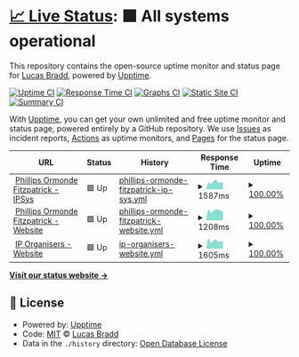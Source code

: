 # [📈 Live Status](https://Aclsu.github.io/pof-status): <!--live status--> **🟩 All systems operational**

This repository contains the open-source uptime monitor and status page for [Lucas Bradd](https://Aclsu.github.io/pof-status), powered by [Upptime](https://github.com/upptime/upptime).

[![Uptime CI](https://github.com/Aclsu/pof-status/workflows/Uptime%20CI/badge.svg)](https://github.com/Aclsu/pof-status/actions?query=workflow%3A%22Uptime+CI%22)
[![Response Time CI](https://github.com/Aclsu/pof-status/workflows/Response%20Time%20CI/badge.svg)](https://github.com/Aclsu/pof-status/actions?query=workflow%3A%22Response+Time+CI%22)
[![Graphs CI](https://github.com/Aclsu/pof-status/workflows/Graphs%20CI/badge.svg)](https://github.com/Aclsu/pof-status/actions?query=workflow%3A%22Graphs+CI%22)
[![Static Site CI](https://github.com/Aclsu/pof-status/workflows/Static%20Site%20CI/badge.svg)](https://github.com/Aclsu/pof-status/actions?query=workflow%3A%22Static+Site+CI%22)
[![Summary CI](https://github.com/Aclsu/pof-status/workflows/Summary%20CI/badge.svg)](https://github.com/Aclsu/pof-status/actions?query=workflow%3A%22Summary+CI%22)

With [Upptime](https://upptime.js.org), you can get your own unlimited and free uptime monitor and status page, powered entirely by a GitHub repository. We use [Issues](https://github.com/Aclsu/pof-status/issues) as incident reports, [Actions](https://github.com/Aclsu/pof-status/actions) as uptime monitors, and [Pages](https://Aclsu.github.io/pof-status) for the status page.

<!--start: status pages-->
<!-- This summary is generated by Upptime (https://github.com/upptime/upptime) -->
<!-- Do not edit this manually, your changes will be overwritten -->
<!-- prettier-ignore -->
| URL | Status | History | Response Time | Uptime |
| --- | ------ | ------- | ------------- | ------ |
| <img alt="" src="https://ipsys.pof.com.au/dist/images/favicon.ico" height="13"> [Phillips Ormonde Fitzpatrick - IPSys](https://ipsys.pof.com.au) | 🟩 Up | [phillips-ormonde-fitzpatrick-ip-sys.yml](https://github.com/Aclsu/pof-status/commits/HEAD/history/phillips-ormonde-fitzpatrick-ip-sys.yml) | <details><summary><img alt="Response time graph" src="./graphs/phillips-ormonde-fitzpatrick-ip-sys/response-time-week.png" height="20"> 1587ms</summary><br><a href="https://status.pof.com.au/history/phillips-ormonde-fitzpatrick-ip-sys"><img alt="Response time 2275" src="https://img.shields.io/endpoint?url=https%3A%2F%2Fraw.githubusercontent.com%2FAclsu%2Fpof-status%2FHEAD%2Fapi%2Fphillips-ormonde-fitzpatrick-ip-sys%2Fresponse-time.json"></a><br><a href="https://status.pof.com.au/history/phillips-ormonde-fitzpatrick-ip-sys"><img alt="24-hour response time 1538" src="https://img.shields.io/endpoint?url=https%3A%2F%2Fraw.githubusercontent.com%2FAclsu%2Fpof-status%2FHEAD%2Fapi%2Fphillips-ormonde-fitzpatrick-ip-sys%2Fresponse-time-day.json"></a><br><a href="https://status.pof.com.au/history/phillips-ormonde-fitzpatrick-ip-sys"><img alt="7-day response time 1587" src="https://img.shields.io/endpoint?url=https%3A%2F%2Fraw.githubusercontent.com%2FAclsu%2Fpof-status%2FHEAD%2Fapi%2Fphillips-ormonde-fitzpatrick-ip-sys%2Fresponse-time-week.json"></a><br><a href="https://status.pof.com.au/history/phillips-ormonde-fitzpatrick-ip-sys"><img alt="30-day response time 1664" src="https://img.shields.io/endpoint?url=https%3A%2F%2Fraw.githubusercontent.com%2FAclsu%2Fpof-status%2FHEAD%2Fapi%2Fphillips-ormonde-fitzpatrick-ip-sys%2Fresponse-time-month.json"></a><br><a href="https://status.pof.com.au/history/phillips-ormonde-fitzpatrick-ip-sys"><img alt="1-year response time 2390" src="https://img.shields.io/endpoint?url=https%3A%2F%2Fraw.githubusercontent.com%2FAclsu%2Fpof-status%2FHEAD%2Fapi%2Fphillips-ormonde-fitzpatrick-ip-sys%2Fresponse-time-year.json"></a></details> | <details><summary><a href="https://status.pof.com.au/history/phillips-ormonde-fitzpatrick-ip-sys">100.00%</a></summary><a href="https://status.pof.com.au/history/phillips-ormonde-fitzpatrick-ip-sys"><img alt="All-time uptime 99.59%" src="https://img.shields.io/endpoint?url=https%3A%2F%2Fraw.githubusercontent.com%2FAclsu%2Fpof-status%2FHEAD%2Fapi%2Fphillips-ormonde-fitzpatrick-ip-sys%2Fuptime.json"></a><br><a href="https://status.pof.com.au/history/phillips-ormonde-fitzpatrick-ip-sys"><img alt="24-hour uptime 100.00%" src="https://img.shields.io/endpoint?url=https%3A%2F%2Fraw.githubusercontent.com%2FAclsu%2Fpof-status%2FHEAD%2Fapi%2Fphillips-ormonde-fitzpatrick-ip-sys%2Fuptime-day.json"></a><br><a href="https://status.pof.com.au/history/phillips-ormonde-fitzpatrick-ip-sys"><img alt="7-day uptime 100.00%" src="https://img.shields.io/endpoint?url=https%3A%2F%2Fraw.githubusercontent.com%2FAclsu%2Fpof-status%2FHEAD%2Fapi%2Fphillips-ormonde-fitzpatrick-ip-sys%2Fuptime-week.json"></a><br><a href="https://status.pof.com.au/history/phillips-ormonde-fitzpatrick-ip-sys"><img alt="30-day uptime 100.00%" src="https://img.shields.io/endpoint?url=https%3A%2F%2Fraw.githubusercontent.com%2FAclsu%2Fpof-status%2FHEAD%2Fapi%2Fphillips-ormonde-fitzpatrick-ip-sys%2Fuptime-month.json"></a><br><a href="https://status.pof.com.au/history/phillips-ormonde-fitzpatrick-ip-sys"><img alt="1-year uptime 99.59%" src="https://img.shields.io/endpoint?url=https%3A%2F%2Fraw.githubusercontent.com%2FAclsu%2Fpof-status%2FHEAD%2Fapi%2Fphillips-ormonde-fitzpatrick-ip-sys%2Fuptime-year.json"></a></details>
| <img alt="" src="https://cdn.pof.com.au/app/themes/POF/dist/images/favicon.ico" height="13"> [Phillips Ormonde Fitzpatrick - Website](https://www.pof.com.au) | 🟩 Up | [phillips-ormonde-fitzpatrick-website.yml](https://github.com/Aclsu/pof-status/commits/HEAD/history/phillips-ormonde-fitzpatrick-website.yml) | <details><summary><img alt="Response time graph" src="./graphs/phillips-ormonde-fitzpatrick-website/response-time-week.png" height="20"> 1208ms</summary><br><a href="https://status.pof.com.au/history/phillips-ormonde-fitzpatrick-website"><img alt="Response time 1325" src="https://img.shields.io/endpoint?url=https%3A%2F%2Fraw.githubusercontent.com%2FAclsu%2Fpof-status%2FHEAD%2Fapi%2Fphillips-ormonde-fitzpatrick-website%2Fresponse-time.json"></a><br><a href="https://status.pof.com.au/history/phillips-ormonde-fitzpatrick-website"><img alt="24-hour response time 1370" src="https://img.shields.io/endpoint?url=https%3A%2F%2Fraw.githubusercontent.com%2FAclsu%2Fpof-status%2FHEAD%2Fapi%2Fphillips-ormonde-fitzpatrick-website%2Fresponse-time-day.json"></a><br><a href="https://status.pof.com.au/history/phillips-ormonde-fitzpatrick-website"><img alt="7-day response time 1208" src="https://img.shields.io/endpoint?url=https%3A%2F%2Fraw.githubusercontent.com%2FAclsu%2Fpof-status%2FHEAD%2Fapi%2Fphillips-ormonde-fitzpatrick-website%2Fresponse-time-week.json"></a><br><a href="https://status.pof.com.au/history/phillips-ormonde-fitzpatrick-website"><img alt="30-day response time 1320" src="https://img.shields.io/endpoint?url=https%3A%2F%2Fraw.githubusercontent.com%2FAclsu%2Fpof-status%2FHEAD%2Fapi%2Fphillips-ormonde-fitzpatrick-website%2Fresponse-time-month.json"></a><br><a href="https://status.pof.com.au/history/phillips-ormonde-fitzpatrick-website"><img alt="1-year response time 1312" src="https://img.shields.io/endpoint?url=https%3A%2F%2Fraw.githubusercontent.com%2FAclsu%2Fpof-status%2FHEAD%2Fapi%2Fphillips-ormonde-fitzpatrick-website%2Fresponse-time-year.json"></a></details> | <details><summary><a href="https://status.pof.com.au/history/phillips-ormonde-fitzpatrick-website">100.00%</a></summary><a href="https://status.pof.com.au/history/phillips-ormonde-fitzpatrick-website"><img alt="All-time uptime 99.93%" src="https://img.shields.io/endpoint?url=https%3A%2F%2Fraw.githubusercontent.com%2FAclsu%2Fpof-status%2FHEAD%2Fapi%2Fphillips-ormonde-fitzpatrick-website%2Fuptime.json"></a><br><a href="https://status.pof.com.au/history/phillips-ormonde-fitzpatrick-website"><img alt="24-hour uptime 100.00%" src="https://img.shields.io/endpoint?url=https%3A%2F%2Fraw.githubusercontent.com%2FAclsu%2Fpof-status%2FHEAD%2Fapi%2Fphillips-ormonde-fitzpatrick-website%2Fuptime-day.json"></a><br><a href="https://status.pof.com.au/history/phillips-ormonde-fitzpatrick-website"><img alt="7-day uptime 100.00%" src="https://img.shields.io/endpoint?url=https%3A%2F%2Fraw.githubusercontent.com%2FAclsu%2Fpof-status%2FHEAD%2Fapi%2Fphillips-ormonde-fitzpatrick-website%2Fuptime-week.json"></a><br><a href="https://status.pof.com.au/history/phillips-ormonde-fitzpatrick-website"><img alt="30-day uptime 100.00%" src="https://img.shields.io/endpoint?url=https%3A%2F%2Fraw.githubusercontent.com%2FAclsu%2Fpof-status%2FHEAD%2Fapi%2Fphillips-ormonde-fitzpatrick-website%2Fuptime-month.json"></a><br><a href="https://status.pof.com.au/history/phillips-ormonde-fitzpatrick-website"><img alt="1-year uptime 99.94%" src="https://img.shields.io/endpoint?url=https%3A%2F%2Fraw.githubusercontent.com%2FAclsu%2Fpof-status%2FHEAD%2Fapi%2Fphillips-ormonde-fitzpatrick-website%2Fuptime-year.json"></a></details>
| <img alt="" src="https://cdn.iporganisers.com.au/app/themes/iporganisers/assets/img/favicon.ico" height="13"> [IP Organisers - Website](https://www.iporganisers.com.au) | 🟩 Up | [ip-organisers-website.yml](https://github.com/Aclsu/pof-status/commits/HEAD/history/ip-organisers-website.yml) | <details><summary><img alt="Response time graph" src="./graphs/ip-organisers-website/response-time-week.png" height="20"> 1605ms</summary><br><a href="https://status.pof.com.au/history/ip-organisers-website"><img alt="Response time 1171" src="https://img.shields.io/endpoint?url=https%3A%2F%2Fraw.githubusercontent.com%2FAclsu%2Fpof-status%2FHEAD%2Fapi%2Fip-organisers-website%2Fresponse-time.json"></a><br><a href="https://status.pof.com.au/history/ip-organisers-website"><img alt="24-hour response time 4961" src="https://img.shields.io/endpoint?url=https%3A%2F%2Fraw.githubusercontent.com%2FAclsu%2Fpof-status%2FHEAD%2Fapi%2Fip-organisers-website%2Fresponse-time-day.json"></a><br><a href="https://status.pof.com.au/history/ip-organisers-website"><img alt="7-day response time 1605" src="https://img.shields.io/endpoint?url=https%3A%2F%2Fraw.githubusercontent.com%2FAclsu%2Fpof-status%2FHEAD%2Fapi%2Fip-organisers-website%2Fresponse-time-week.json"></a><br><a href="https://status.pof.com.au/history/ip-organisers-website"><img alt="30-day response time 1212" src="https://img.shields.io/endpoint?url=https%3A%2F%2Fraw.githubusercontent.com%2FAclsu%2Fpof-status%2FHEAD%2Fapi%2Fip-organisers-website%2Fresponse-time-month.json"></a><br><a href="https://status.pof.com.au/history/ip-organisers-website"><img alt="1-year response time 1154" src="https://img.shields.io/endpoint?url=https%3A%2F%2Fraw.githubusercontent.com%2FAclsu%2Fpof-status%2FHEAD%2Fapi%2Fip-organisers-website%2Fresponse-time-year.json"></a></details> | <details><summary><a href="https://status.pof.com.au/history/ip-organisers-website">100.00%</a></summary><a href="https://status.pof.com.au/history/ip-organisers-website"><img alt="All-time uptime 98.78%" src="https://img.shields.io/endpoint?url=https%3A%2F%2Fraw.githubusercontent.com%2FAclsu%2Fpof-status%2FHEAD%2Fapi%2Fip-organisers-website%2Fuptime.json"></a><br><a href="https://status.pof.com.au/history/ip-organisers-website"><img alt="24-hour uptime 100.00%" src="https://img.shields.io/endpoint?url=https%3A%2F%2Fraw.githubusercontent.com%2FAclsu%2Fpof-status%2FHEAD%2Fapi%2Fip-organisers-website%2Fuptime-day.json"></a><br><a href="https://status.pof.com.au/history/ip-organisers-website"><img alt="7-day uptime 100.00%" src="https://img.shields.io/endpoint?url=https%3A%2F%2Fraw.githubusercontent.com%2FAclsu%2Fpof-status%2FHEAD%2Fapi%2Fip-organisers-website%2Fuptime-week.json"></a><br><a href="https://status.pof.com.au/history/ip-organisers-website"><img alt="30-day uptime 100.00%" src="https://img.shields.io/endpoint?url=https%3A%2F%2Fraw.githubusercontent.com%2FAclsu%2Fpof-status%2FHEAD%2Fapi%2Fip-organisers-website%2Fuptime-month.json"></a><br><a href="https://status.pof.com.au/history/ip-organisers-website"><img alt="1-year uptime 98.27%" src="https://img.shields.io/endpoint?url=https%3A%2F%2Fraw.githubusercontent.com%2FAclsu%2Fpof-status%2FHEAD%2Fapi%2Fip-organisers-website%2Fuptime-year.json"></a></details>

<!--end: status pages-->

[**Visit our status website →**](https://Aclsu.github.io/pof-status)

## 📄 License

- Powered by: [Upptime](https://github.com/upptime/upptime)
- Code: [MIT](./LICENSE) © [Lucas Bradd](https://Aclsu.github.io/pof-status)
- Data in the `./history` directory: [Open Database License](https://opendatacommons.org/licenses/odbl/1-0/)

